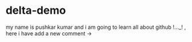 # delta-demo
my name is pushkar kumar and i am going to learn all about github !..._! , here i have add a new comment -> 
